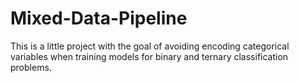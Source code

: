 # Mixed-Data-Pipeline

This is a little project with the goal of avoiding encoding categorical variables when training models for binary and ternary classification problems.
